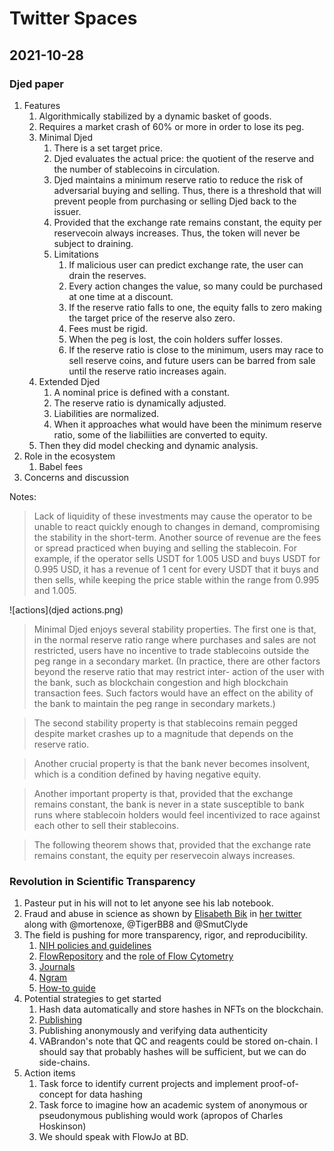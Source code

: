 # Twitter Spaces

## 2021-10-28

### Djed paper

 1. Features
	1. Algorithmically stabilized by a dynamic basket of goods.
	2. Requires a market crash of 60% or more in order to lose its peg.
	3. Minimal Djed
		1. There is a set target price.
		2. Djed evaluates the actual price: the quotient of the
           reserve and the number of stablecoins in circulation.
	    3. Djed maintains a minimum reserve ratio to reduce the risk
           of adversarial buying and selling. Thus, there is a
           threshold that will prevent people from purchasing or
           selling Djed back to the issuer.
	    4. Provided that the exchange rate remains constant, the
           equity per reservecoin always increases. Thus, the token
           will never be subject to draining.
	    5. Limitations
			1. If malicious user can predict exchange rate, the user
               can drain the reserves.
		    2. Every action changes the value, so many could be
               purchased at one time at a discount.
		    3. If the reserve ratio falls to one, the equity falls to
               zero making the target price of the reserve also zero.
		    4. Fees must be rigid.
			5. When the peg is lost, the coin holders suffer losses.
		    6. If the reserve ratio is close to the minimum, users may
               race to sell reserve coins, and future users can be
               barred from sale until the reserve ratio increases
               again.
	4. Extended Djed
		1. A nominal price is defined with a constant.
		2. The reserve ratio is dynamically adjusted.
		3. Liabilities are normalized.
		4. When it approaches what would have been the minimum reserve
           ratio, some of the liabiliities are converted to equity.
    5. Then they did model checking and dynamic analysis.
 2. Role in the ecosystem
	1. Babel fees
 3. Concerns and discussion

Notes:

> Lack of liquidity of these investments may cause the operator to be
> unable to react quickly enough to changes in demand, compromising
> the stability in the short-term. Another source of revenue are the
> fees or spread practiced when buying and selling the stablecoin. For
> example, if the operator sells USDT for 1.005 USD and buys USDT for
> 0.995 USD, it has a revenue of 1 cent for every USDT that it buys
> and then sells, while keeping the price stable within the range from
> 0.995 and 1.005.

![actions](djed actions.png)

> Minimal Djed enjoys several stability properties. The first one is
> that, in the normal reserve ratio range where purchases and sales
> are not restricted, users have no incentive to trade stablecoins
> outside the peg range in a secondary market. (In practice, there are
> other factors beyond the reserve ratio that may restrict inter-
> action of the user with the bank, such as blockchain congestion and
> high blockchain transaction fees. Such factors would have an effect
> on the ability of the bank to maintain the peg range in secondary
> markets.)

> The second stability property is that stablecoins remain pegged
> despite market crashes up to a magnitude that depends on the reserve
> ratio.

> Another crucial property is that the bank never becomes insolvent,
> which is a condition defined by having negative equity.

> Another important property is that, provided that the exchange
> remains constant, the bank is never in a state susceptible to bank
> runs where stablecoin holders would feel incentivized to race
> against each other to sell their stablecoins.

> The following theorem shows that, provided that the exchange rate
> remains constant, the equity per reservecoin always increases.


 
### Revolution in Scientific Transparency

 1. Pasteur put in his will not to let anyone see his lab notebook.
 2. Fraud and abuse in science as shown by [Elisabeth
    Bik](https://www.nature.com/articles/d41586-020-01363-z) in [her
    twitter](https://twitter.com/MicrobiomDigest) along with
    @mortenoxe, @TigerBB8 and @SmutClyde
 3. The field is pushing for more transparency, rigor, and reproducibility.
	1. [NIH policies and guidelines](https://www.niaid.nih.gov/grants-contracts/rigor-and-reproducibility-forms-f)
	2. [FlowRepository](https://flowrepository.org/) and the [role of Flow Cytometry](https://onlinelibrary.wiley.com/doi/10.1002/cyto.a.23940)
	3. [Journals](https://www.nature.com/articles/533452a)
	4. [Ngram](https://books.google.com/ngrams/graph?content=rigor+and+reproducibility&year_start=1800&year_end=2019&corpus=26&smoothing=3&direct_url=t1%3B%2Crigor%20and%20reproducibility%3B%2Cc0)
	5. [How-to guide](https://journals.asm.org/doi/10.1128/mBio.01902-16)
 4. Potential strategies to get started
	1. Hash data automatically and store hashes in NFTs on the blockchain.
	2. [Publishing](https://www.nature.com/articles/533452a)
	3. Publishing anonymously and verifying data authenticity
	4. VABrandon's note that QC and reagents could be stored
       on-chain. I should say that probably hashes will be sufficient,
       but we can do side-chains.
 5. Action items
	1. Task force to identify current projects and implement
       proof-of-concept for data hashing
	2. Task force to imagine how an academic system of anonymous or
       pseudonymous publishing would work (apropos of Charles Hoskinson)
    3. We should speak with FlowJo at BD. 

